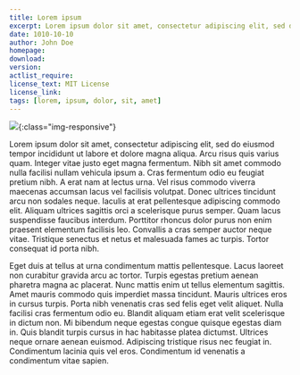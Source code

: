 ```yaml
---
title: Lorem ipsum
excerpt: Lorem ipsum dolor sit amet, consectetur adipiscing elit, sed do eiusmod tempor incididunt ut labore et dolore magna aliqua. Donec et odio pellentesque diam volutpat commodo sed egestas. Integer feugiat scelerisque varius morbi enim. Pellentesque elit ullamcorper dignissim cras tincidunt lobortis feugiat vivamus.
date: 1010-10-10
author: John Doe
homepage: 
download: 
version: 
actlist_require: 
license_text: MIT License
license_link: 
tags: [lorem, ipsum, dolor, sit, amet]
---
```


![](http://actlist.silentsoft.org/img/bg.jpg){:class="img-responsive"}

Lorem ipsum dolor sit amet, consectetur adipiscing elit, sed do eiusmod tempor incididunt ut labore et dolore magna aliqua. Arcu risus quis varius quam. Integer vitae justo eget magna fermentum. Nibh sit amet commodo nulla facilisi nullam vehicula ipsum a. Cras fermentum odio eu feugiat pretium nibh. A erat nam at lectus urna. Vel risus commodo viverra maecenas accumsan lacus vel facilisis volutpat. Donec ultrices tincidunt arcu non sodales neque. Iaculis at erat pellentesque adipiscing commodo elit. Aliquam ultrices sagittis orci a scelerisque purus semper. Quam lacus suspendisse faucibus interdum. Porttitor rhoncus dolor purus non enim praesent elementum facilisis leo. Convallis a cras semper auctor neque vitae. Tristique senectus et netus et malesuada fames ac turpis. Tortor consequat id porta nibh.

Eget duis at tellus at urna condimentum mattis pellentesque. Lacus laoreet non curabitur gravida arcu ac tortor. Turpis egestas pretium aenean pharetra magna ac placerat. Nunc mattis enim ut tellus elementum sagittis. Amet mauris commodo quis imperdiet massa tincidunt. Mauris ultrices eros in cursus turpis. Porta nibh venenatis cras sed felis eget velit aliquet. Nulla facilisi cras fermentum odio eu. Blandit aliquam etiam erat velit scelerisque in dictum non. Mi bibendum neque egestas congue quisque egestas diam in. Quis blandit turpis cursus in hac habitasse platea dictumst. Ultrices neque ornare aenean euismod. Adipiscing tristique risus nec feugiat in. Condimentum lacinia quis vel eros. Condimentum id venenatis a condimentum vitae sapien.